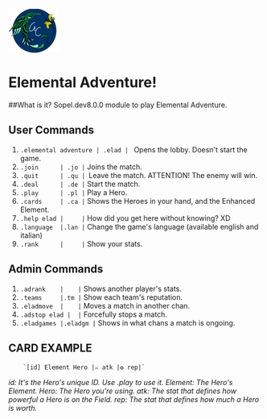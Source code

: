![alt text](https://github.com/giovannetor/Trinacry/blob/main/perlogo_small.png)

# Elemental Adventure!
##What is it?
Sopel.dev8.0.0 module to play Elemental Adventure. 

## User Commands
1. `.elemental adventure | .elad | ` Opens the lobby. Doesn't start the game.
2. `.join      | .jo |` Joins the match.
3. `.quit      | .qu | `Leave the match. ATTENTION! The enemy will win.
4. `.deal      | .de |` Start the match.
5. `.play      | .pl |` Play a Hero.
6. `.cards     | .ca |` Shows the Heroes in your hand, and the Enhanced Element.
7. `.help elad |     |` How did you get here without knowing? XD
8. `.language  |.lan |` Change the game's language (available english and italian)
9. `.rank      |     |` Show your stats.

## Admin Commands
1. `.adrank    |    |` Shows another player's stats.
2. `.teams     |.tm |` Show each team's reputation.
3. `.eladmove  |    |` Moves a match in another chan.
4. `.adstop elad |  |` Forcefully stops a match.
5. `.eladgames |.eladgm |` Shows in what chans a match is ongoing.

## CARD EXAMPLE

        `[id] Element Hero |⚔ atk |✪ rep|`

_id: It's the Hero's unique ID. Use .play <id> to use it.
Element: The Hero's Element.
Hero: The Hero you're using.
atk: The stat that defines how powerful a Hero is on the Field.
rep: The stat that defines how much a Hero is worth._
